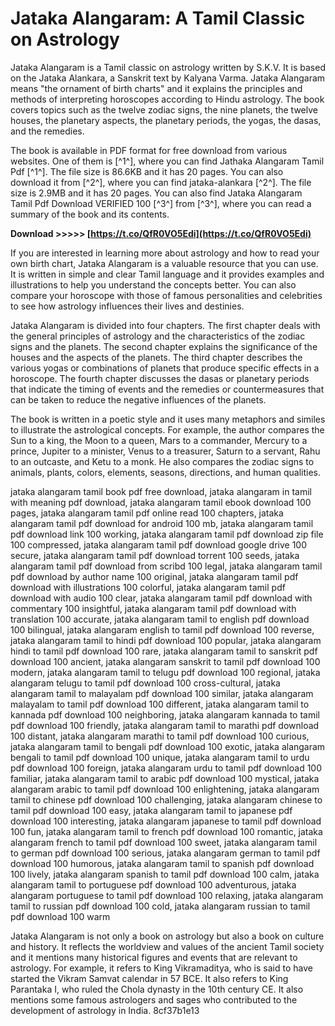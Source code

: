 # Jataka Alangaram: A Tamil Classic on Astrology
 
Jataka Alangaram is a Tamil classic on astrology written by S.K.V. It is based on the Jataka Alankara, a Sanskrit text by Kalyana Varma. Jataka Alangaram means "the ornament of birth charts" and it explains the principles and methods of interpreting horoscopes according to Hindu astrology. The book covers topics such as the twelve zodiac signs, the nine planets, the twelve houses, the planetary aspects, the planetary periods, the yogas, the dasas, and the remedies.
 
The book is available in PDF format for free download from various websites. One of them is [^1^], where you can find Jathaka Alangaram Tamil Pdf [^1^]. The file size is 86.6KB and it has 20 pages. You can also download it from [^2^], where you can find jataka-alankara [^2^]. The file size is 2.9MB and it has 20 pages. You can also find Jataka Alangaram Tamil Pdf Download VERIFIED 100 [^3^] from [^3^], where you can read a summary of the book and its contents.
 
**Download &gt;&gt;&gt;&gt;&gt; [https://t.co/QfR0VO5Edi](https://t.co/QfR0VO5Edi)**


 
If you are interested in learning more about astrology and how to read your own birth chart, Jataka Alangaram is a valuable resource that you can use. It is written in simple and clear Tamil language and it provides examples and illustrations to help you understand the concepts better. You can also compare your horoscope with those of famous personalities and celebrities to see how astrology influences their lives and destinies.
  
Jataka Alangaram is divided into four chapters. The first chapter deals with the general principles of astrology and the characteristics of the zodiac signs and the planets. The second chapter explains the significance of the houses and the aspects of the planets. The third chapter describes the various yogas or combinations of planets that produce specific effects in a horoscope. The fourth chapter discusses the dasas or planetary periods that indicate the timing of events and the remedies or countermeasures that can be taken to reduce the negative influences of the planets.
 
The book is written in a poetic style and it uses many metaphors and similes to illustrate the astrological concepts. For example, the author compares the Sun to a king, the Moon to a queen, Mars to a commander, Mercury to a prince, Jupiter to a minister, Venus to a treasurer, Saturn to a servant, Rahu to an outcaste, and Ketu to a monk. He also compares the zodiac signs to animals, plants, colors, elements, seasons, directions, and human qualities.
 
jataka alangaram tamil book pdf free download,  jataka alangaram in tamil with meaning pdf download,  jataka alangaram tamil ebook download 100 pages,  jataka alangaram tamil pdf online read 100 chapters,  jataka alangaram tamil pdf download for android 100 mb,  jataka alangaram tamil pdf download link 100 working,  jataka alangaram tamil pdf download zip file 100 compressed,  jataka alangaram tamil pdf download google drive 100 secure,  jataka alangaram tamil pdf download torrent 100 seeds,  jataka alangaram tamil pdf download from scribd 100 legal,  jataka alangaram tamil pdf download by author name 100 original,  jataka alangaram tamil pdf download with illustrations 100 colorful,  jataka alangaram tamil pdf download with audio 100 clear,  jataka alangaram tamil pdf download with commentary 100 insightful,  jataka alangaram tamil pdf download with translation 100 accurate,  jataka alangaram tamil to english pdf download 100 bilingual,  jataka alangaram english to tamil pdf download 100 reverse,  jataka alangaram tamil to hindi pdf download 100 popular,  jataka alangaram hindi to tamil pdf download 100 rare,  jataka alangaram tamil to sanskrit pdf download 100 ancient,  jataka alangaram sanskrit to tamil pdf download 100 modern,  jataka alangaram tamil to telugu pdf download 100 regional,  jataka alangaram telugu to tamil pdf download 100 cross-cultural,  jataka alangaram tamil to malayalam pdf download 100 similar,  jataka alangaram malayalam to tamil pdf download 100 different,  jataka alangaram tamil to kannada pdf download 100 neighboring,  jataka alangaram kannada to tamil pdf download 100 friendly,  jataka alangaram tamil to marathi pdf download 100 distant,  jataka alangaram marathi to tamil pdf download 100 curious,  jataka alangaram tamil to bengali pdf download 100 exotic,  jataka alangaram bengali to tamil pdf download 100 unique,  jataka alangaram tamil to urdu pdf download 100 foreign,  jataka alangaram urdu to tamil pdf download 100 familiar,  jataka alangaram tamil to arabic pdf download 100 mystical,  jataka alangaram arabic to tamil pdf download 100 enlightening,  jataka alangaram tamil to chinese pdf download 100 challenging,  jataka alangaram chinese to tamil pdf download 100 easy,  jataka alangaram tamil to japanese pdf download 100 interesting,  jataka alangaram japanese to tamil pdf download 100 fun,  jataka alangaram tamil to french pdf download 100 romantic,  jataka alangaram french to tamil pdf download 100 sweet,  jataka alangaram tamil to german pdf download 100 serious,  jataka alangaram german to tamil pdf download 100 humorous,  jataka alangaram tamil to spanish pdf download 100 lively,  jataka alangaram spanish to tamil pdf download 100 calm,  jataka alangaram tamil to portuguese pdf download 100 adventurous,  jataka alangaram portuguese to tamil pdf download 100 relaxing,  jataka alangaram tamil to russian pdf download 100 cold,  jataka alangaram russian to tamil pdf download 100 warm
 
Jataka Alangaram is not only a book on astrology but also a book on culture and history. It reflects the worldview and values of the ancient Tamil society and it mentions many historical figures and events that are relevant to astrology. For example, it refers to King Vikramaditya, who is said to have started the Vikram Samvat calendar in 57 BCE. It also refers to King Parantaka I, who ruled the Chola dynasty in the 10th century CE. It also mentions some famous astrologers and sages who contributed to the development of astrology in India.
 8cf37b1e13
 
